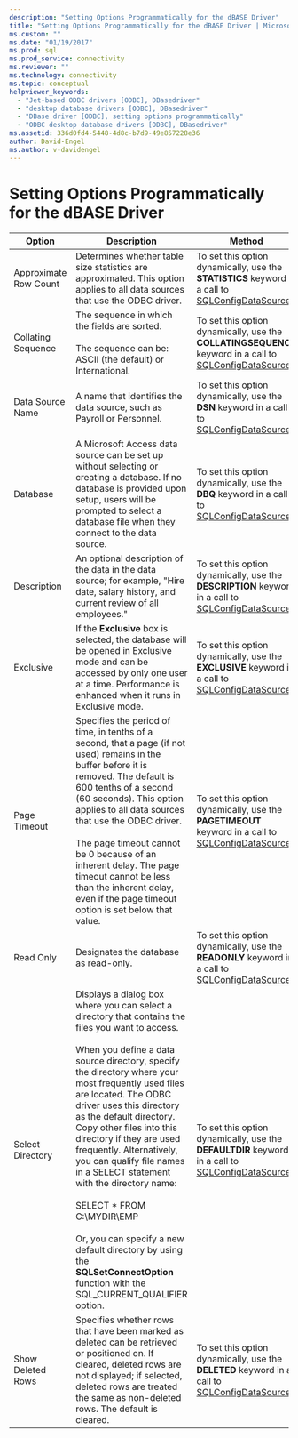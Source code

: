 ```yaml
---
description: "Setting Options Programmatically for the dBASE Driver"
title: "Setting Options Programmatically for the dBASE Driver | Microsoft Docs"
ms.custom: ""
ms.date: "01/19/2017"
ms.prod: sql
ms.prod_service: connectivity
ms.reviewer: ""
ms.technology: connectivity
ms.topic: conceptual
helpviewer_keywords: 
  - "Jet-based ODBC drivers [ODBC], DBasedriver"
  - "desktop database drivers [ODBC], DBasedriver"
  - "DBase driver [ODBC], setting options programmatically"
  - "ODBC desktop database drivers [ODBC], DBasedriver"
ms.assetid: 336d0fd4-5448-4d8c-b7d9-49e857228e36
author: David-Engel
ms.author: v-davidengel
---
```

# Setting Options Programmatically for the dBASE Driver

|Option|Description|Method|  
|------------|-----------------|------------|  
|Approximate Row Count|Determines whether table size statistics are approximated. This option applies to all data sources that use the ODBC driver.|To set this option dynamically, use the **STATISTICS** keyword in a call to [SQLConfigDataSource](../../odbc/microsoft/sqlconfigdatasource-dbase-driver.md).|  
|Collating Sequence|The sequence in which the fields are sorted.<br /><br /> The sequence can be: ASCII (the default) or International.|To set this option dynamically, use the **COLLATINGSEQUENCE** keyword in a call to [SQLConfigDataSource](../../odbc/microsoft/sqlconfigdatasource-dbase-driver.md).|  
|Data Source Name|A name that identifies the data source, such as Payroll or Personnel.|To set this option dynamically, use the **DSN** keyword in a call to [SQLConfigDataSource](../../odbc/microsoft/sqlconfigdatasource-dbase-driver.md).|  
|Database|A Microsoft Access data source can be set up without selecting or creating a database. If no database is provided upon setup, users will be prompted to select a database file when they connect to the data source.|To set this option dynamically, use the **DBQ** keyword in a call to [SQLConfigDataSource](../../odbc/microsoft/sqlconfigdatasource-dbase-driver.md).|  
|Description|An optional description of the data in the data source; for example, "Hire date, salary history, and current review of all employees."|To set this option dynamically, use the **DESCRIPTION** keyword in a call to [SQLConfigDataSource](../../odbc/microsoft/sqlconfigdatasource-dbase-driver.md).|  
|Exclusive|If the **Exclusive** box is selected, the database will be opened in Exclusive mode and can be accessed by only one user at a time. Performance is enhanced when it runs in Exclusive mode.|To set this option dynamically, use the **EXCLUSIVE** keyword in a call to [SQLConfigDataSource](../../odbc/microsoft/sqlconfigdatasource-dbase-driver.md).|  
|Page Timeout|Specifies the period of time, in tenths of a second, that a page (if not used) remains in the buffer before it is removed. The default is 600 tenths of a second (60 seconds). This option applies to all data sources that use the ODBC driver.<br /><br /> The page timeout cannot be 0 because of an inherent delay. The page timeout cannot be less than the inherent delay, even if the page timeout option is set below that value.|To set this option dynamically, use the **PAGETIMEOUT** keyword in a call to [SQLConfigDataSource](../../odbc/microsoft/sqlconfigdatasource-dbase-driver.md).|  
|Read Only|Designates the database as read-only.|To set this option dynamically, use the **READONLY** keyword in a call to [SQLConfigDataSource](../../odbc/microsoft/sqlconfigdatasource-dbase-driver.md).|  
|Select Directory|Displays a dialog box where you can select a directory that contains the files you want to access.<br /><br /> When you define a data source directory, specify the directory where your most frequently used files are located. The ODBC driver uses this directory as the default directory. Copy other files into this directory if they are used frequently. Alternatively, you can qualify file names in a SELECT statement with the directory name:<br /><br /> SELECT \* FROM C:\MYDIR\EMP<br /><br /> Or, you can specify a new default directory by using the **SQLSetConnectOption** function with the SQL_CURRENT_QUALIFIER option.|To set this option dynamically, use the **DEFAULTDIR** keyword in a call to [SQLConfigDataSource](../../odbc/microsoft/sqlconfigdatasource-dbase-driver.md).|  
|Show Deleted Rows|Specifies whether rows that have been marked as deleted can be retrieved or positioned on. If cleared, deleted rows are not displayed; if selected, deleted rows are treated the same as non-deleted rows. The default is cleared.|To set this option dynamically, use the **DELETED** keyword in a call to [SQLConfigDataSource](../../odbc/microsoft/sqlconfigdatasource-dbase-driver.md).|
